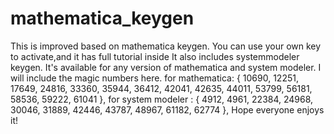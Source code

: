 # mathematica_keygen
This is improved based on mathematica keygen.
You can use your own key to activate,and it has full tutorial inside
It also includes systemmodeler keygen.
It's available for any version of mathematica and system modeler.
I will include the magic numbers here.
for mathematica: { 10690, 12251, 17649, 24816, 33360, 35944, 36412, 42041, 42635, 44011, 53799, 56181, 58536, 59222, 61041 },
for system modeler : { 4912, 4961, 22384, 24968, 30046, 31889, 42446, 43787, 48967, 61182, 62774 },
Hope everyone enjoys it!
